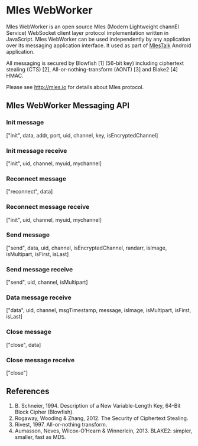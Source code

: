 # Mles WebWorker

Mles WebWorker is an open source Mles (Modern Lightweight channEl Service) WebSocket client layer protocol implementation written in JavaScript. Mles WebWorker can be used independently by any application over its messaging application interface. It used as part of [MlesTalk](http://mles.io/app) Android application.

All messaging is secured by Blowfish [1] (56-bit key) including ciphertext stealing (CTS) [2], All-or-nothing-transform (AONT) [3] and Blake2 [4] HMAC.

Please see http://mles.io for details about Mles protocol.

## Mles WebWorker Messaging API

### Init message
 \["init", data, addr, port, uid, channel, key, isEncryptedChannel\]

### Init message receive
 \["init", uid, channel, myuid, mychannel\]

### Reconnect message
 \["reconnect"\, data\]
 
 ### Reconnect message receive
 \["init", uid, channel, myuid, mychannel\]
 
### Send message
 \["send", data, uid, channel,  isEncryptedChannel, randarr, isImage, isMultipart, isFirst, isLast\]
 
### Send message receive
 \["send", uid, channel,  isMultipart\]
 
### Data message receive
 \["data", uid, channel, msgTimestamp, message, isImage, isMultipart, isFirst, isLast\]
 
### Close message
  \["close", data\]

### Close message receive
  \["close"\]




## References

  1. B. Schneier, 1994. Description of a New Variable-Length Key, 64-Bit Block Cipher (Blowfish).
  2. Rogaway, Wooding & Zhang, 2012. The Security of Ciphertext Stealing.
  3. Rivest, 1997. All-or-nothing transform.
  4. Aumasson, Neves, Wilcox-O’Hearn & Winnerlein, 2013. BLAKE2: simpler, smaller, fast as MD5.
